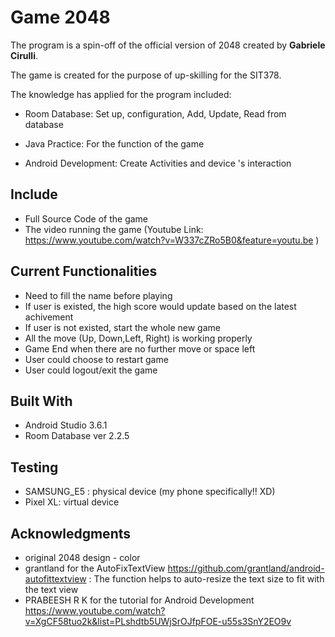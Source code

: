 # Game 2048 

The program is a spin-off of the official version of 2048 created by **Gabriele Cirulli**.

The game is created for the purpose of up-skilling for the SIT378.

The knowledge has applied for the program included:
-   Room Database: Set up, configuration, Add, Update, Read from database

- Java Practice: For the function of the game

- Android Development: Create Activities and device 's interaction


## Include
* Full Source Code of the game
* The video running the game (Youtube Link: https://www.youtube.com/watch?v=W337cZRo5B0&feature=youtu.be )

## Current Functionalities
* Need to fill the name before playing
* If user is existed, the high score would update based on the latest achivement
* If user is not existed, start the whole new game
* All the move (Up, Down,Left, Right) is working properly
* Game End when there are no further move or space left
* User could choose to restart game
* User could logout/exit the game

## Built With

* Android Studio 3.6.1
* Room Database ver 2.2.5

## Testing
* SAMSUNG_E5 : physical device (my phone specifically!! XD)
* Pixel XL: virtual device 


## Acknowledgments

* original 2048 design - color
* grantland for the AutoFixTextView https://github.com/grantland/android-autofittextview : The function helps to auto-resize the text size to fit with the text view
* PRABEESH R K for the tutorial for Android Development <https://www.youtube.com/watch?v=XgCF58tuo2k&list=PLshdtb5UWjSrOJfpFOE-u55s3SnY2EO9v> 

